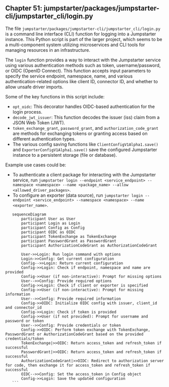 ## Chapter 51: jumpstarter/packages/jumpstarter-cli/jumpstarter_cli/login.py

 The file `jumpstarter/packages/jumpstarter-cli/jumpstarter_cli/login.py` is a command line interface (CLI) function for logging into a Jumpstarter instance. This Python script is part of the larger project, which seems to be a multi-component system utilizing microservices and CLI tools for managing resources in an infrastructure.

   The `login` function provides a way to interact with the Jumpstarter service using various authentication methods such as token, username/password, or OIDC (OpenID Connect). This function accepts input parameters to specify the service endpoint, namespace, name, and various authentication-related options like client ID, connector ID, and whether to allow unsafe driver imports.

   Some of the key functions in this script include:

   - `opt_oidc`: This decorator handles OIDC-based authentication for the login process.
   - `decode_jwt_issuer`: This function decodes the issuer (iss) claim from a JSON Web Token (JWT).
   - `token_exchange_grant`, `password_grant`, and `authorization_code_grant` are methods for exchanging tokens or granting access based on different authentication types.
   - The various config saving functions like `ClientConfigV1Alpha1.save()` and `ExporterConfigV1Alpha1.save()` save the configured Jumpstarter instance to a persistent storage (file or database).

   Example use cases could be:

   - To authenticate a client package for interacting with the Jumpstarter service, run `jumpstarter login --endpoint <service_endpoint> --namespace <namespace> --name <package_name> --allow <allowed_driver_packages>`.
   - To configure an exporter (data source), run `jumpstarter login --endpoint <service_endpoint> --namespace <namespace> --name <exporter_name>`.

 ```mermaid
    sequenceDiagram
        participant User as User
        participant Login as Login
        participant Config as Config
        participant OIDC as OIDC
        participant TokenExchange as TokenExchange
        participant PasswordGrant as PasswordGrant
        participant AuthorizationCodeGrant as AuthorizationCodeGrant

        User->>Login: Run login command with options
        Login->>Config: Get current configuration
        Config-->>Login: Return current configuration
        Config->>Login: Check if endpoint, namespace and name are provided
        Config->>User (if non-interactive): Prompt for missing options
        User-->>Config: Provide required options
        Config->>Login: Check if client or exporter is specified
        Config->>User (if non-interactive): Prompt for missing information
        User-->>Config: Provide required information
        Config->>OIDC: Initialize OIDC config with issuer, client_id and connector_id
        Config->>Login: Check if token is provided
        Config->>User (if not provided): Prompt for username and password or token
        User-->>Config: Provide credentials or token
        Config->>OIDC: Perform token exchange with TokenExchange, PasswordGrant or AuthorizationCodeGrant based on the provided credentials/token
        TokenExchange|>>OIDC: Return access_token and refresh_token if successful
        PasswordGrant|>>OIDC: Return access_token and refresh_token if successful
        AuthorizationCodeGrant|>>OIDC: Redirect to authorization server for code, then exchange it for access_token and refresh_token if successful
        OIDC-->>Config: Set the access_token in Config object
        Config->>Login: Save the updated configuration
    ```
